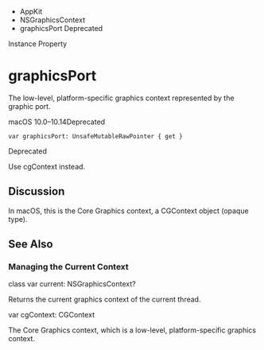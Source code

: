 

- AppKit
- NSGraphicsContext
-  graphicsPort Deprecated

Instance Property

# graphicsPort

The low-level, platform-specific graphics context represented by the graphic port.

macOS 10.0–10.14Deprecated

``` source
var graphicsPort: UnsafeMutableRawPointer { get }
```

Deprecated

Use cgContext instead.

## Discussion

In macOS, this is the Core Graphics context, a CGContext object (opaque type).

## See Also

### Managing the Current Context

class var current: NSGraphicsContext?

Returns the current graphics context of the current thread.

var cgContext: CGContext

The Core Graphics context, which is a low-level, platform-specific graphics context.


